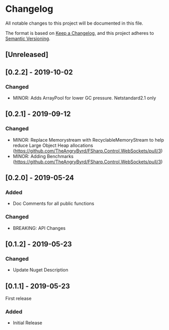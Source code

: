 # Changelog
All notable changes to this project will be documented in this file.

The format is based on [Keep a Changelog](https://keepachangelog.com/en/1.0.0/),
and this project adheres to [Semantic Versioning](https://semver.org/spec/v2.0.0.html).

## [Unreleased]


## [0.2.2] - 2019-10-02

### Changed
- MINOR: Adds ArrayPool for lower GC pressure.  Netstandard2.1 only

## [0.2.1] - 2019-09-12

### Changed
- MINOR: Replace Memorystream with RecyclableMemoryStream to help reduce Large Object Heap allocations (https://github.com/TheAngryByrd/FSharp.Control.WebSockets/pull/3)
- MINOR: Adding Benchmarks (https://github.com/TheAngryByrd/FSharp.Control.WebSockets/pull/3)

## [0.2.0] - 2019-05-24

### Added 
- Doc Comments for all public functions
### Changed 
- BREAKING: API Changes


## [0.1.2] - 2019-05-23
### Changed
- Update Nuget Description

## [0.1.1] - 2019-05-23
First release

### Added
- Initial Release

[0.1.0]: https://github.com/user/MyCoolNewLib.git/releases/tag/v0.1.0
